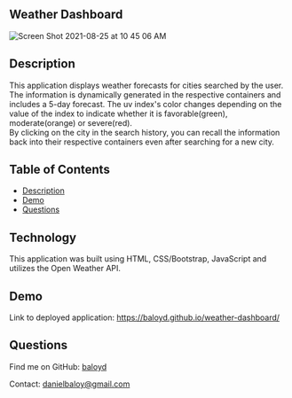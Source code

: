 ## Weather Dashboard
![Screen Shot 2021-08-25 at 10 45 06 AM](https://user-images.githubusercontent.com/78614719/130812431-f107b918-ff61-4a5e-8ea2-b3b7f8d44f8b.png)





  ## Description
This application displays weather forecasts for cities searched by the user. <br>
The information is dynamically generated in the respective containers and includes a 5-day forecast.
The uv index's color changes depending on the value of the index to indicate whether it is favorable(green), moderate(orange) or severe(red).<br>
By clicking on the city in the search history, you can recall the information back into their respective containers even after searching for a new city.<br>

  ## Table of Contents
  - [Description](#description)
   - [Demo](#demo)
  - [Questions](#questions)

 
 ## Technology
 This application was built using HTML, CSS/Bootstrap, JavaScript and utilizes the Open Weather API.

  
  ## Demo

  Link to deployed application: https://baloyd.github.io/weather-dashboard/

 

  ## Questions

  Find me on GitHub: [baloyd](https://github.com/baloyd)
 
  Contact: danielbaloy@gmail.com
  



